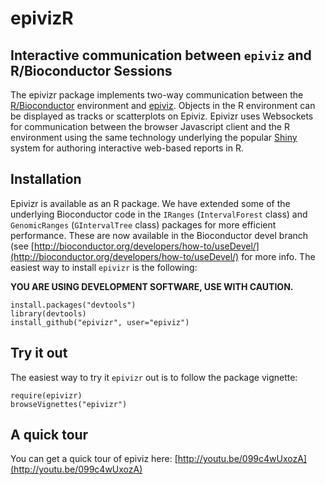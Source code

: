 epivizR
========

## Interactive communication between `epiviz` and R/Bioconductor Sessions

The epivizr package implements two-way communication between the [R/Bioconductor](http://bioconductor.org) environment and [epiviz](http://epiviz.cbcb.umd.edu). Objects in the R environment can be displayed as tracks or scatterplots on Epiviz. Epivizr uses Websockets for communication between the browser Javascript client and the R environment using the same technology underlying the popular [Shiny](http://www.rstudio.com/shiny) system for authoring interactive web-based reports in R.

 

## Installation
Epivizr is available as an R package. We have extended some of the underlying Bioconductor code in the `IRanges` (`IntervalForest` class) and `GenomicRanges` (`GIntervalTree` class) packages for more efficient performance. These are now available in the Bioconductor devel branch (see
[http://bioconductor.org/developers/how-to/useDevel/](http://bioconductor.org/developers/how-to/useDevel/) for more info. The easiest way to install `epivizr` is the following: 

**YOU ARE USING DEVELOPMENT SOFTWARE, USE WITH CAUTION.**

```{r}
install.packages("devtools")
library(devtools)
install_github("epivizr", user="epiviz")
```

## Try it out

The easiest way to try it `epivizr` out is to follow the package vignette:

```{r}
require(epivizr)
browseVignettes("epivizr")
```

## A quick tour

You can get a quick tour of epiviz here: [http://youtu.be/099c4wUxozA](http://youtu.be/099c4wUxozA)
